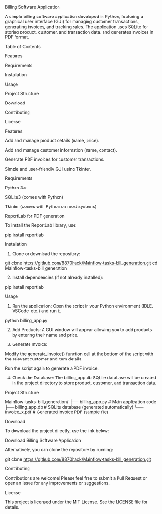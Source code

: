 Billing Software Application

A simple billing software application developed in Python, featuring a graphical user interface (GUI) for managing customer transactions, generating invoices, and tracking sales. The application uses SQLite for storing product, customer, and transaction data, and generates invoices in PDF format.

Table of Contents

Features

Requirements

Installation

Usage

Project Structure

Download

Contributing

License


Features

Add and manage product details (name, price).

Add and manage customer information (name, contact).

Generate PDF invoices for customer transactions.

Simple and user-friendly GUI using Tkinter.


Requirements

Python 3.x

SQLite3 (comes with Python)

Tkinter (comes with Python on most systems)

ReportLab for PDF generation


To install the ReportLab library, use:

pip install reportlab

Installation

1. Clone or download the repository:

git clone https://github.com/8870hack/Mainflow-tasks-bill_generation.git
cd Mainflow-tasks-bill_generation


2. Install dependencies (if not already installed):

pip install reportlab



Usage

1. Run the application: Open the script in your Python environment (IDLE, VSCode, etc.) and run it.

python billing_app.py


2. Add Products: A GUI window will appear allowing you to add products by entering their name and price.


3. Generate Invoice:

Modify the generate_invoice() function call at the bottom of the script with the relevant customer and item details.

Run the script again to generate a PDF invoice.



4. Check the Database: The billing_app.db SQLite database will be created in the project directory to store product, customer, and transaction data.



Project Structure

Mainflow-tasks-bill_generation/
├── billing_app.py       # Main application code
├── billing_app.db       # SQLite database (generated automatically)
└── Invoice_x.pdf        # Generated invoice PDF (sample file)

Download

To download the project directly, use the link below:

Download Billing Software Application

Alternatively, you can clone the repository by running:

git clone https://github.com/8870hack/Mainflow-tasks-bill_generation.git

Contributing

Contributions are welcome! Please feel free to submit a Pull Request or open an Issue for any improvements or suggestions.

License

This project is licensed under the MIT License. See the LICENSE file for details.
